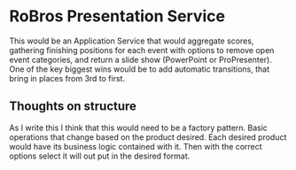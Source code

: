 # RoBros Presentation Service
This would be an Application Service that would aggregate scores, gathering finishing positions for each event with options to remove open event categories, and return a slide show (PowerPoint or ProPresenter).  One of the key biggest wins would be to add automatic transitions, that bring in places from 3rd to first.

## Thoughts on structure
As I write this I think that this would need to be a factory pattern.  Basic operations that change based on the product desired.  Each desired product would have its business logic contained with it.  Then with the correct options select it will out put in the desired format.